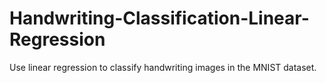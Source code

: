# Handwriting-Classification-Linear-Regression
Use linear regression to classify handwriting images in the MNIST dataset.

